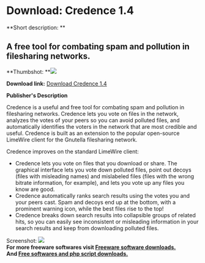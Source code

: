 # Download: Credence 1.4

**Short description: **

## A free tool for combating spam and pollution in filesharing networks.

  
**Thumbshot: **![](http://www.freewarefiles.com/screenshot/credence-limewire_md.gif)   
  
**Download link:** [Download Credence 1.4](http://freesoftwares.boysofts.com/Credence_program_18690.html)  
  

**Publisher's Description**  
  

Credence is a useful and free tool for combating spam and pollution in
filesharing networks. Credence lets you vote on files in the network, analyzes
the votes of your peers so you can avoid polluted files, and automatically
identifies the voters in the network that are most credible and useful.
Credence is built as an extension to the popular open-source LimeWire client
for the Gnutella filesharing network.

Credence improves on the standard LimeWire client:

  * Credence lets you vote on files that you download or share. The graphical interface lets you vote down polluted files, point out decoys (files with misleading names) and mislabeled files (files with the wrong bitrate information, for example), and lets you vote up any files you know are good. 
  * Credence automatically ranks search results using the votes you and your peers cast. Spam and decoys end up at the bottom, with a prominent warning icon, while the best files rise to the top! 
  * Credence breaks down search results into collapsible groups of related hits, so you can easily see inconsistent or misleading information in your search results and keep from downloading polluted files. 

  
  
Screenshot: ![](http://www.freewarefiles.com/screenshot/credence-limewire.gif)  
**For more freeware softwares visit [Freeware software downloads.](http://freesoftwares.boysofts.com/)**   
**And [Free softwares and php script downloads.](http://www.boysofts.com/)**

